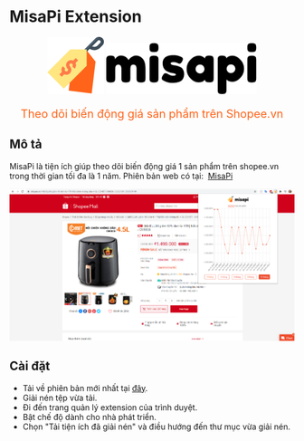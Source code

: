 # MisaPi Extension

<p align="center">
  <img src="https://raw.githubusercontent.com/misa198/misapi-extension/master/src/assets/logo.png?token=AMIRKUFJCB5LZA26KUUB7CLACEL6W" width="100px" />
  <img src="https://raw.githubusercontent.com/misa198/misapi-extension/master/src/assets/logo-text.png?token=AMIRKUFEPB6IUZX55HZGES3ACEMHW" height="90px" />
  <p align="center" style="font-size: 20px; color: #FF641A">
    Theo dõi biến động giá sản phẩm trên Shopee.vn
  </p>
</p>

## Mô tả

MisaPi là tiện ích giúp theo dõi biến động giá 1 sản phẩm trên shopee.vn trong thời gian tối đa là 1 năm.
Phiên bản web có tại:&nbsp;&nbsp;<a href="https://misapi.tk" target="blank">MisaPi</a>

<p align="center">
  <img src="https://raw.githubusercontent.com/misa198/misapi-extension/master/readme/images/screenshot-1.png?token=AMIRKUF4RQYZOKKN2JTGWSTACENKG" />
</p>

## Cài đặt

- Tải về phiên bản mới nhất tại <a href="https://github.com/misa198/misapi-extension/releases">đây</a>.
- Giải nén tệp vừa tải.
- Đi đến trang quản lý extension của trình duyệt.
- Bật chế độ dành cho nhà phát triển.
- Chọn "Tải tiện ích đã giải nén" và điều hướng đến thư mục vừa giải nén.
